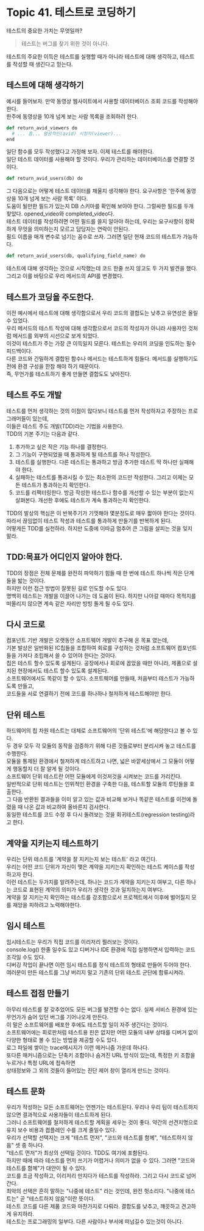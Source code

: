 # Topic 41. 테스트로 코딩하기
테스트의 중요한 가치는 무엇일까? 
> 테스트는 버그를 찾기 위한 것이 아니다.

테스트의 주요한 이득은 테스트를 실행할 때가 아니라 테스트에 대해 생각하고, 테스트를 작성할 때 생긴다고 믿는다.

## 테스트에 대해 생각하기
예시를 들어보자. 만약 동영상 웹사이트에서 사용할 데이터베이스 조회 코드를 작성해야 한다.  
한주에 동영상을 10개 넘게 보는 사람 목록을 조회하려 한다.  
```python
def return_avid_viewers do
  # ... 흠... 열광적인(avid) 시청자(viewer)...
end
```
일단 함수를 모두 작성했다고 가정해 보자. 이제 테스트를 해야한다.  
일단 테스트 데이터를 사용해야 할 것이다. 우리가 관리하는 데이터베이스를 연결할 것이다.  
```python
def return_avid_users(db) do
```
그 다음으로는 어떻게 테스트 데이터를 채울지 생각해야 한다. 요구사항은 '한주에 동영상을 10개 넘게 보는 사람 목록' 이다.  
도움이 될만한 필드가 있는지 DB 스키마를 확인해 보아야 한다. 그럴싸한 필드를 두개 찾았다. opened_video와 completed_video다.  
테스트 데이터를 작성하려면 어떤 필드를 쓸지 알아야 하는데, 우리는 요구사항이 정확하게 무엇을 의미하는지 모르고 담당자는 연락이 안된다.  
필드 이름을 매개 변수로 넘기는 꼼수로 쓰자. 그러면 일단 현재 코드의 테스트가 가능하다.  
```python
def return_avid_users(db, qualifying_field_name) do
```
테스트에 대해 생각하는 것으로 시작했는데 코드 한줄 쓰지 않고도 두 가지 발견을 했다. 그리고 이를 바탕으로 우리 메서드의 API를 변경했다.

## 테스트가 코딩을 주도한다.
이전 예시에서 테스트에 대해 생각함으로서 우리 코드의 결합도는 낮추고 유연성은 올릴수 있었다.  
우리 메서드의 테스트 작성에 대해 생각함으로서 코드의 작성자가 아니라 사용자인 것처럼 메서드를 외부의 시선으로 보게 되었다.  
이것이 테스트가 주는 가장 큰 이득일지 모른다. 테스트는 우리의 코딩을 인도하는 필수 피드백이다.  
다른 코드와 긴밀하게 결합된 함수나 메서드는 테스트하게 힘들다. 메서드를 실행하기도 전에 환경 구성을 한참 해야 하기 때문이다.  
즉, 무언가를 테스트하기 좋게 만들면 결합도도 낮아진다.  

## 테스트 주도 개발
테스트를 먼저 생각하는 것의 이점이 많다보니 테스트를 먼저 작성하자고 주장하는 프로그래머들이 있는데,  
이들은 테스트 주도 개발(TDD)라는 기법을 사용한다.  
TDD의 기본 주기는 다음과 같다.  
1. 추가하고 싶은 작은 기능 하나를 결정한다.
2. 그 기능이 구현되었을 때 통과하게 될 테스트를 하나 작성한다.
3. 테스트를 실행한다. 다른 테스트는 통과하고 방금 추가한 테스트 딱 하나만 실패해야 한다.
4. 실패하는 테스트를 통과시킬 수 있는 최소한의 코드만 작성한다. 그리고 이제는 모든 테스트가 통과하는지 확인한다.
5. 코드를 리팩터링한다. 방금 작성한 테스트나 함수를 개선할 수 있는 부분이 없는지 살펴본다. 개선한 후에도 테스트가 계속 통과하는지 확인한다.

TDD의 발상의 핵심은 이 반복주기가 기껏해야 몇분정도로 매우 짧아야 한다는 것이다.  
따라서 끊임없이 테스트 작성과 테스트를 통과하게 만들기를 반복하게 된다.  
어떻게든 TDD를 실천하라. 하지만 도중에 이따금 멈추어 큰 그림을 살피는 것을 잊지 말라.  

## TDD:목표가 어디인지 알아야 한다.
TDD의 장점은 전체 문제를 완전히 파악하기 힘들 때 한 번에 테스트 하나씩 작은 단계들을 밟는 것이다.  
하지만 이런 접근 방법이 잘못된 길로 인도할 수도 있다.  
명백히 테스트는 개발을 이끌어 나가는 데 도움이 된다. 하지만 나아갈 때마다 목적지를 떠올리지 않으면 계속 같은 자리만 빙빙 돌게 될 수도 있다.  

## 다시 코드로
컴포넌트 기반 개발은 오랫동안 소프트웨어 개발이 추구해 온 목표 였는데,  
기본 발상은 일반화된 IC칩들을 조합하여 회로를 구성하는 것처럼 소프트웨어 컴포넌트들을 가져다 조립해서 쓸 수 있어야 한다는 것이다.  
칩은 테스트 할수 있도록 설계된다. 공장에서나 회로에 꼽았을 때만 아니라, 제품으로 설치된 현장에서도 테스트 할수 있도록 설계된다.  
소프트웨어에서도 똑같이 할 수 있다. 소프트웨어를 만들때, 처음부터 테스트가 가능하도록 만들고,  
코드들을 서로 연결하기 전에 코드를 하나하나 철저하게 테스트해야만 한다.  

## 단위 테스트
하드웨어의 칩 차원 테스트는 대체로 소프트웨어의 '단위 테스트'에 해당한다고 볼 수 있다.  
두 경우 모두 각 모듈의 동작을 검증하기 위해 다른 것들로부터 분리시켜 놓고 테스트를 수행한다.  
모듈을 통제된 환경에서 철저하게 테스트하고 나면, 넓은 바깥세상에서 그 모듈이 어떻게 행동할지 더 잘 알게 될 것이다.  
소프트웨어 단위 테스트란 어떤 모듈에게 이것저것을 시켜보는 코드를 가리킨다.  
일반적으로 단위 테스트는 인위적인 환경을 구축한 다음, 테스트할 모듈의 루틴들을 호출한다.  
그 다음 반환된 결과들을 이미 알고 있는 값과 비교해 보거나 똑같은 테스트를 이전에 돌렸을 때 나온 값과 비교하여 올바른지 검사한다.  
동일한 테스트를 코드 수정 후 다시 돌려보는 것을 회귀테스트(regression testing)라고 한다.  

## 계약을 지키는지 테스트하기
우리는 단위 테스트를 '계약을 잘 지키는지 보는 테스트' 라고 여긴다.  
우리는 어떤 코드 단위가 자신이 맺은 계약을 지키는지 확인하는 테스트 케이스를 작성하고자 한다.  
이런 테스트는 두가지를 알려주는데, 하나는 코드가 계약을 지키는지 여부고, 다른 하나는 코드로 표현된 계약의 의미가 우리가 생각한 것과 일치하는지 여부다.  
계약을 잘 지키는지 확인하는 테스트를 강조함으로서 프로젝트에서 이후에 벌어질지 모를 재앙을 피하려고 노력해야한다.  

## 임시 테스트
임시테스트는 우리가 직접 코드를 이리저리 찔러보는 것이다.  
console.log() 한줄 일수도 있고 디버거나 IDE 환경에 직접 실행하면서 입력하는 코드 조각일 수도 있다.  
디버깅 작업이 끝나면 이런 임시 테스트를 정식 테스트의 형태로 만들어 두어야 한다.  
여러분이 만든 테스트를 그냥 버리지 말고 기존의 단위 테스트 군단에 합류시켜라.  

## 테스트 접점 만들기
아무리 테스트를 잘 갖추었어도 모든 버그를 발견할 수는 없다. 실제 서비스 환경에 있는 무언가가 숨어 있던 버그를 기어나오게 만든다.  
이 말은 소프트웨어를 배포한 후에도 테스트할 일이 자주 생긴다는 것이다.  
소프트웨어에는 회로판처럼 테스트용 핀은 없지만 어떤 모듈의 내부 상태를 디버거 없이 다양한 형태로 볼 수 있는 방법을 제공할 수도 있다.  
로그 파일에 쌓이는 trace메시지가 이런 메커니즘 가운데 하나다.  
또다른 매커니즘으로는 단축키 조합이나 숨겨진 URL 방식이 있는데, 특정한 키 조합을 누르거나 특정 URL에 접속하면  
상태정보와 그 외의 것들이 들어있는 진단 제어 창이 열리게 만드는 것이다.  

## 테스트 문화
우리가 작성하는 모든 소프트웨어는 언젠가는 테스트된다. 우리나 우리 팀이 테스트하지 않으면 결과적으로 사용자들이 테스트하게 된다.  
그러니 소프트웨어를 철저하게 테스트할 계획을 세우는 것이 좋다. 약간의 선견지명으로 유지 보수 비용과 컴플레인 수를 크게 줄일수 있다.  
우리가 선택할 선택지는 크게 "테스트 먼저", "코드와 테스트를 함께", "테스트하지 않음" 셋 중 하나다.  
"테스트 먼저"가 최상의 선택일 것이다. TDD도 여기에 포함된다.  
하지만 때에 따라 테스트를 먼저 쓰기가 어렵거나 의미가 없을 수 있다. 그러면 "코드와 테스트를 함께"가 대안이 될 수 있다.  
코드를 조금 작성하고, 이리저리 만지다가 테스트를 작성하라. 그리고 다시 코드로 넘어간다.  
최악의 선택은 흔히 말하는 "나중에 테스트" 라는 것인데, 완전 헛소리다. "나중에 테스트는" 곧 "테스트하지 않음"이란 뜻이다.  
테스트 코드를 다른 제품 코드와 마찬가지로 다뤄라. 결합도를 낮추고, 꺠끗하고 견고하게 유지하라.  
테스트는 프로그래밍의 일부다. 다른 사람이나 부서에 떠넘길수 있는것이 아니다. 
